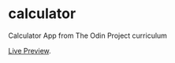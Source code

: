# calculator

Calculator App from The Odin Project curriculum

[Live Preview](https://nbht98.github.io/calculator/).

